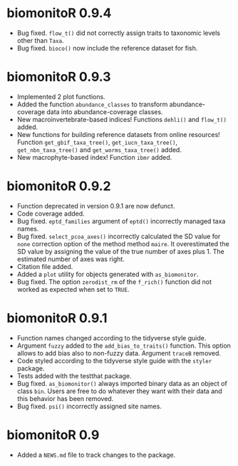 # biomonitoR 0.9.4

* Bug fixed. `flow_t()` did not correctly assign traits to taxonomic levels other than `Taxa`.
* Bug fixed. `bioco()` now include the reference dataset for fish. 

# biomonitoR 0.9.3

* Implemented 2 plot functions.
* Added the function `abundance_classes` to transform abundance-coverage data into abundance-coverage classes.
* New macroinvertebrate-based indices! Functions `dehli()` and `flow_t()` added.
* New functions for building reference datasets from online resources! Function `get_gbif_taxa_tree()`, `get_iucn_taxa_tree()`, `get_nbn_taxa_tree()` and `get_worms_taxa_tree()` added.
* New macrophyte-based index! Function `ibmr` added.

# biomonitoR 0.9.2

* Function deprecated in version 0.9.1 are now defunct.
* Code coverage added.
* Bug fixed. `eptd_families` argument of `eptd()` incorrectly managed taxa names.
* Bug fixed. `select_pcoa_axes()` incorrectly calculated the SD value for `none` correction option of the method method `maire`. It overestimated the SD value by assigning the value of the true number of axes plus 1. The estimated number of axes was right.
* Citation file added.
* Added a `plot` utility for objects generated with `as_biomonitor`.
* Bug fixed. The option `zerodist_rm` of the `f_rich()` function did not worked as expected when set to `TRUE`.

# biomonitoR 0.9.1

* Function names changed according to the tidyverse style guide.
* Argument `fuzzy` added to the `add_bias_to_traits()` function. This option allows to add bias also to non-fuzzy data. Argument `traceB` removed.
* Code styled according to the tidyverse style guide with the `styler` package.
* Tests added with the testthat package.
* Bug fixed. `as_biomonitor()` always imported binary data as an object of class `bin`. Users are free to do whatever they want with their data and this behavior has been removed.
* Bug fixed. `psi()` incorrectly assigned site names.

# biomonitoR 0.9

* Added a `NEWS.md` file to track changes to the package.



